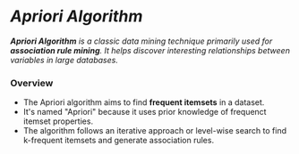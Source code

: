 # _Apriori Algorithm_

_**Apriori Algorithm** is a classic data mining technique primarily used for **association rule mining**. It helps discover interesting relationships between variables in large databases._

### Overview
- The Apriori algorithm aims to find **frequent itemsets** in a dataset.
- It's named "Apriori" because it uses prior knowledge of frequenct itemset properties.
- The algorithm follows an iterative approach or level-wise search to find k-frequent itemsets and generate association rules.
